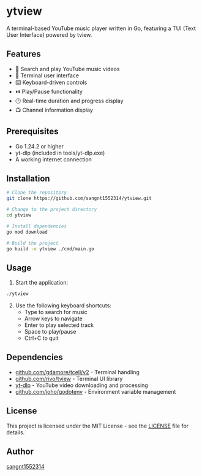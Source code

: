 # ytview

A terminal-based YouTube music player written in Go, featuring a TUI (Text User Interface) powered by tview.

## Features

- 🎵 Search and play YouTube music videos
- 🎨 Terminal user interface
- ⌨️ Keyboard-driven controls
- ⏯️ Play/Pause functionality
- 🕒 Real-time duration and progress display
- 📺 Channel information display

## Prerequisites

- Go 1.24.2 or higher
- yt-dlp (included in tools/yt-dlp.exe)
- A working internet connection

## Installation

```bash
# Clone the repository
git clone https://github.com/sangnt1552314/ytview.git

# Change to the project directory
cd ytview

# Install dependencies
go mod download

# Build the project
go build -o ytview ./cmd/main.go
```

## Usage

1. Start the application:
```bash
./ytview
```

2. Use the following keyboard shortcuts:
   - Type to search for music
   - Arrow keys to navigate
   - Enter to play selected track
   - Space to play/pause
   - Ctrl+C to quit

## Dependencies

- [github.com/gdamore/tcell/v2](https://github.com/gdamore/tcell) - Terminal handling
- [github.com/rivo/tview](https://github.com/rivo/tview) - Terminal UI library
- [yt-dlp](https://github.com/yt-dlp/yt-dlp) - YouTube video downloading and processing
- [github.com/joho/godotenv](https://github.com/joho/godotenv) - Environment variable management

## License

This project is licensed under the MIT License - see the [LICENSE](LICENSE) file for details.

## Author

[sangnt1552314](https://github.com/sangnt1552314)